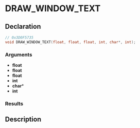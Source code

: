 # DRAW_WINDOW_TEXT

## Declaration
```cpp
// 0x3D0F5735
void DRAW_WINDOW_TEXT(float, float, float, int, char*, int);
```

### Arguments
- **float**
- **float**
- **float**
- **int**
- **char***
- **int**

### Results

## Description
